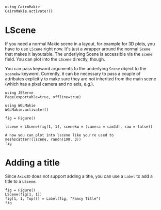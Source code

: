 ```@eval
using CairoMakie
CairoMakie.activate!()
```

# LScene

If you need a normal Makie scene in a layout, for example for 3D plots, you have
to use `LScene` right now. It's just a wrapper around the normal `Scene` that
makes it layoutable. The underlying Scene is accessible via the `scene` field.
You can plot into the `LScene` directly, though.

You can pass keyword arguments to the underlying `Scene` object to the `scenekw` keyword.
Currently, it can be necessary to pass a couple of attributes explicitly to make sure they
are not inherited from the main scene (which has a pixel camera and no axis, e.g.).

```@example 1
using JSServe
Page(exportable=true, offline=true)
```

```@example 1
using WGLMakie
WGLMakie.activate!()

fig = Figure()

lscene = LScene(fig[1, 1], scenekw = (camera = cam3d!, raw = false))

# now you can plot into lscene like you're used to
meshscatter!(lscene, randn(100, 3))
fig
```

# Adding a title
Since `Axis3D` does not support adding a title, you can use a `Label` to add a title to a `LScene`.

```@example 1
fig = Figure()
LScene(fig[1, 1])
fig[1, 1, Top()] = Label(fig, "Fancy Title")
fig
```
